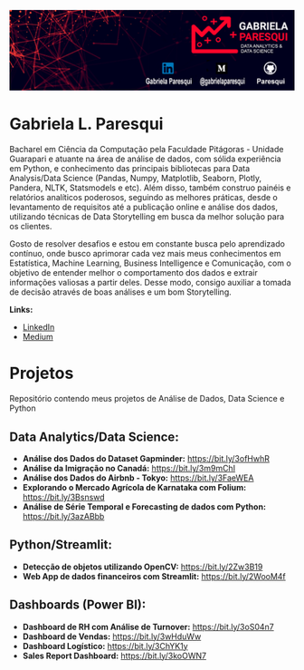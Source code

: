
 
 <p align="left"><img src="./Banner.png" ></p>
 
# Gabriela L. Paresqui
 
Bacharel em Ciência da Computação pela Faculdade Pitágoras - Unidade Guarapari e atuante na área de análise de dados, com sólida experiência em Python, e conhecimento das principais bibliotecas para Data Analysis/Data Science (Pandas, Numpy, Matplotlib, Seaborn, Plotly, Pandera, NLTK, Statsmodels e etc). Além disso, também construo painéis e relatórios analíticos poderosos, seguindo as melhores práticas, desde o levantamento de requisitos até a publicação online e análise dos dados, utilizando técnicas de Data Storytelling em busca da melhor solução para os clientes.

 Gosto de resolver desafios e estou em constante busca pelo aprendizado contínuo, onde busco aprimorar cada vez mais meus conhecimentos em Estatística, Machine Learning, Business  Intelligence e Comunicação, com o objetivo de entender melhor o comportamento dos dados e extrair informações valiosas a partir deles. Desse modo, consigo auxiliar a tomada de decisão através de boas análises e um bom Storytelling. 

**Links:**
   * [LinkedIn](https://www.linkedin.com/in/gabriela-paresqui/)
   * [Medium](https://gabrielaparesqui.medium.com/)

# Projetos
Repositório  contendo meus projetos de Análise de Dados, Data Science e Python

## Data Analytics/Data Science:
* **Análise dos Dados do Dataset Gapminder:** https://bit.ly/3ofHwhR
* **Análise da Imigração no Canadá:** https://bit.ly/3m9mChI
* **Análise dos Dados do Airbnb - Tokyo:** https://bit.ly/3FaeWEA
* **Explorando o Mercado Agrícola de Karnataka com Folium:** https://bit.ly/3Bsnswd
* **Análise de Série Temporal e Forecasting de dados com Python:** https://bit.ly/3azABbb

## Python/Streamlit:
* **Detecção de objetos utilizando OpenCV:** https://bit.ly/2Zw3B19
* **Web App de dados financeiros com Streamlit:** https://bit.ly/2WooM4f

## Dashboards (Power BI):
* **Dashboard de RH  com Análise de Turnover:** https://bit.ly/3oS04n7
* **Dashboard de Vendas:** https://bit.ly/3wHduWw
* **Dashboard Logístico:** https://bit.ly/3ChYK1y
* **Sales Report Dashboard:** https://bit.ly/3koOWN7
